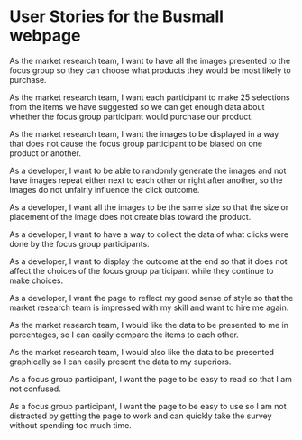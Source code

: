 # User Stories for the Busmall webpage

As the market research team, I want to have all the images presented to the focus group so they can choose what products they would be most likely to purchase.

As the market research team, I want each participant to make 25 selections from the items we have suggested so we can get enough data about whether the focus group participant would purchase our product.

As the market research team, I want the images to be displayed in a way that does not cause the focus group participant to be biased on one product or another. 

As a developer, I want to be able to randomly generate the images and not have images repeat either next to each other or right after another, so the images do not unfairly influence the click outcome.

As a developer, I want all the images to be the same size so that the size or placement of the image does not create bias toward the product.

As a developer, I want to have a way to collect the data of what clicks were done by the focus group participants.

As a developer, I want to display the outcome at the end so that it does not affect the choices of the focus group participant while they continue to make choices.

As a developer, I want the page to reflect my good sense of style so that the market research team is impressed with my skill and want to hire me again. 

As the market research team, I would like the data to be presented to me in percentages, so I can easily compare the items to each other. 

As the market research team, I would also like the data to be presented graphically so I can easily present the data to my superiors.

As a focus group participant, I want the page to be easy to read so that I am not confused.

As a focus group participant, I want the page to be easy to use so I am not distracted by getting the page to work and can quickly take the survey without spending too much time. 